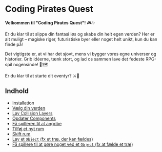 # Coding Pirates Quest

**Velkommen til "Coding Pirates Quest"!** 🎮✨

Er du klar til at slippe din fantasi løs og skabe din helt egen verden? Her er alt muligt – magiske riger, futuristiske byer eller noget helt unikt, kun du kan finde på!

Det vigtigste er, at vi har det sjovt, mens vi bygger vores egne universer og historier. Grib idéerne, tænk stort, og lad os sammen lave det fedeste RPG-spil nogensinde! 🚀🗺️

Er du klar til at starte dit eventyr? ⚔️🌟

## Indhold

- [Installation](./docs/installation.md)
- [Vælg din verden](./docs/sprites.md)
- [Lav Collision Layers](./docs/add_layers.md)
- [Opdater Components](./docs/update_components.md)
- [Få spilleren til at angribe](./docs/player_attack_1.md)
- [Tilføj et nyt rum](./docs/add_room.md)
- [Skift rum](./docs/switch_room.md)
- [Lav et `Object` (fx et træ, der kan fældes)](./docs/create_object.md)
- [Få spillere til at gøre noget ved et `Object` (fx at fælde et træ)](./docs/create_object.md)

